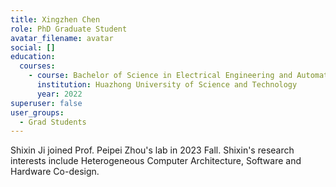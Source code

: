 ```yaml
---
title: Xingzhen Chen 
role: PhD Graduate Student
avatar_filename: avatar
social: []
education:
  courses:
    - course: Bachelor of Science in Electrical Engineering and Automation 
      institution: Huazhong University of Science and Technology  
      year: 2022
superuser: false
user_groups:
  - Grad Students
---
```

Shixin Ji joined Prof. Peipei Zhou's lab in 2023 Fall. Shixin's research interests include Heterogeneous Computer Architecture, Software and Hardware Co-design.

